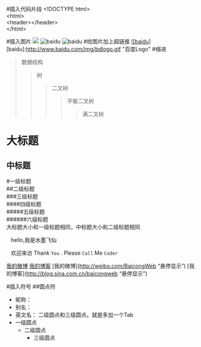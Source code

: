 #插入代码片段
\<!DOCTYPE html><br>
\<html><br>
\<header>\</header><br>
\</html>

#插入图片
![](http://www.baidu.com/img/bdlogo.gif)
![baidu](http://www.baidu.com/img/bdlogo.gif)
![baidu](http://www.baidu.com/img/bdlogo.gif "百度logo")
#给图片加上超链接
 [![baidu]](http://baidu.com)  
[baidu]:http://www.baidu.com/img/bdlogo.gif "百度Logo"
#缩进
>数据结构  
>>树  
>>>二叉树  
>>>>平衡二叉树  
>>>>>满二叉树 


大标题  
====  
中标题
-

#一级标题  
##二级标题  
###三级标题  
####四级标题  
#####五级标题  
######六级标题  
大标题大小和一级标题相同，中标题大小和二级标题相同

    hello,我是水墨飞仙
    
    欢迎来访
    Thank `You` . Please `Call` Me `Coder`
    
[我的微博](http://weibo.com/BaicongWeb)
[我的博客](http://blog.sina.com.cn/baicongweb)
[我的微博](http://weibo.com/BaicongWeb “悬停显示”)
[我的博客](http://blog.sina.com.cn/baicongweb “悬停显示”)

#插入符号
##圆点符
* 昵称：
* 别名：
* 英文名：
二级圆点和三级圆点。就是多加一个Tab
* 一级圆点
     * 二级圆点
          * 三级圆点

